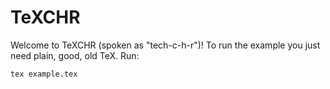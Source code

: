 # TeXCHR

Welcome to TeXCHR (spoken as "tech-c-h-r")! To run the example you just need plain, good, old TeX. Run:

```shell
tex example.tex
```
